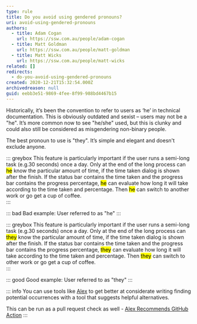```yaml
---
type: rule
title: Do you avoid using gendered pronouns?
uri: avoid-using-gendered-pronouns
authors:
  - title: Adam Cogan
    url: https://ssw.com.au/people/adam-cogan
  - title: Matt Goldman
    url: https://ssw.com.au/people/matt-goldman
  - title: Matt Wicks
    url: https://ssw.com.au/people/matt-wicks
related: []
redirects:
  - do-you-avoid-using-gendered-pronouns
created: 2020-12-21T15:32:54.000Z
archivedreason: null
guid: eebb3e51-9869-4fee-8f99-988bd4467b15
---
```


Historically, it’s been the convention to refer to users as ‘he’ in technical documentation. This is obviously outdated and sexist – users may not be a "he". It’s more common now to see "he/she" used, but this is clunky and could also still be considered as misgendering non-binary people.

The best pronoun to use is "they". It’s simple and elegant and doesn't exclude anyone.

<!--endintro-->


::: greybox
This feature is particularly important if the user runs a semi-long task (e.g.30 seconds) once a day. Only at the end of the long process can <mark>he</mark> know the particular amount of time, if the time taken dialog is shown after the finish. If the status bar contains the time taken and the progress bar contains the progress percentage, <mark>he</mark> can evaluate how long it will take according to the time taken and percentage. Then <mark>he</mark> can switch to another work or go get a cup of coffee.  
:::


::: bad
Bad example: User referred to as "he"
:::


::: greybox
This feature is particularly important if the user runs a semi-long task (e.g.30 seconds) once a day. Only at the end of the long process can <mark>they</mark> know the particular amount of time, if the time taken dialog is shown after the finish. If the status bar contains the time taken and the progress bar contains the progress percentage, <mark>they</mark> can evaluate how long it will take according to the time taken and percentage. Then <mark>they</mark> can switch to other work or go get a cup of coffee.  
:::


::: good
Good example: User referred to as "they"
:::

::: info
You can use tools like [Alex](https://alexjs.com) to get better at considerate writing finding potential occurrences with a tool that suggests helpful alternatives.

This can be run as a pull request check as well - [Alex Recommends GitHub Action](https://github.com/marketplace/actions/alex-recommends)
:::
